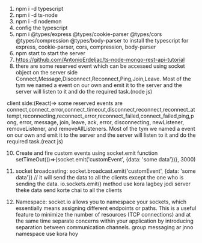 1. npm i -d typescript
2. npm i -d ts-node
3. npm i -d nodemon 
4. config the typescript
5. npm i @types/express @types/cookie-parser @types/cors @types/compression @types/body-parser to install the typescript for express, cookie-parser, cors, compression, body-parser
6. npm start to start the server
7. https://github.com/AntonioErdeljac/ts-node-mongo-rest-api-tutorial
8. there are some reserved event which can be accessed using socket object on the server side
Connect,Message,Disconnect,Reconnect,Ping,Join,Leave. Most of the tym we named a event on our own and emit it to the server and the server will listen to it and do the required task.(node js)

client side:(React)=> some reserved events are connect,connect_error,connect_timeout,disconnect,reconnect,reconnect_attempt,reconnecting,reconnect_error,reconnect_failed,connect_failed,ping,pong, error, message, join, leave, ack, error, disconnecting, newListener, removeListener, and removeAllListeners. Most of the tym we named a event on our own and emit it to the server and the server will listen to it and do the required task.(react js)

10. Create and fire custom events using socket.emit function
setTimeOut(()=>{socket.emit('customEvent', {data: 'some data'})}, 3000)

11. socket broadcasting: socket.broadcast.emit('customEvent', {data: 'some data'}) // it will send the data to all the clients except the one who is sending the data.
io.sockets.emit() method use kora lagbey jodi server theke data send korte chai to all the clients

12. Namespace: socket.io allows you to namespace your sockets, which essentially means assigning different endpoints or paths. This is a useful feature to minimize the number of resources (TCP connections) and at the same time separate concerns within your application by introducing separation between communication channels.
group messaging ar jnno namespace use kora hoy